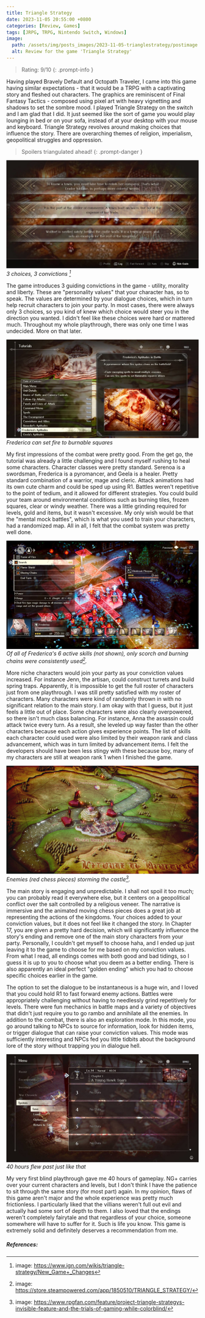 ```yaml
---
title: Triangle Strategy
date: 2023-11-05 20:55:00 +0800
categories: [Review, Games]
tags: [JRPG, TRPG, Nintendo Switch, Windows]
image:
  path: /assets/img/posts_images/2023-11-05-trianglestrategy/postimage.jpg
  alt: Review for the game 'Triangle Strategy'
---
```


> Rating: 9/10 
{: .prompt-info }
 




<!-- ![](/assets/img/posts_images/2023-10-10-seaofstars/goldensun_dialogue.png){: width="700" height="400" } -->

Having played Bravely Default and Octopath Traveler, I came into this game having similar expectations - that it would be a TRPG with a captivating story and fleshed out characters. The graphics are reminiscent of Final Fantasy Tactics -  composed using pixel art with heavy vignetting and shadows to set the sombre mood. I played Triangle Strategy on the switch and I am glad that I did. It just seemed like the sort of game you would play lounging in bed or on your sofa, instead of at your desktop with your mouse and keyboard. Triangle Strategy revolves around making choices that influence the story. There are overarching themes of religion, imperialism, geopolitical struggles and oppression. 

> Spoilers triangulated ahead!
{: .prompt-danger }


![](/assets/img/posts_images/2023-11-05-trianglestrategy/3choices.webp)
_3 choices, 3 convictions [^footnote1]_ 

The game introduces 3 guiding convictions in the game - utility, morality and liberty. These are "personality values" that your character has, so to speak. The values are determined by your dialogue choices, which in turn help recruit characters to join your party. In most cases, there were always only 3 choices, so you kind of knew which choice would steer you in the direction you wanted. I didn't feel like these choices were hard or mattered much. Throughout my whole playthrough, there was only one time I was undecided. More on that later.

![](/assets/img/posts_images/2023-11-05-trianglestrategy/frederica_attributes.jpg)
_Frederica can set fire to burnable squares_ 

My first impressions of the combat were pretty good. From the get go, the tutorial was already a little challenging and I found myself rushing to heal some characters. Character classes were pretty standard. Serenoa is a swordsman, Frederica is a pyromancer, and Geela is a healer. Pretty standard combination of a warrior, mage and cleric. Attack animations had its own cute charm and could be sped up using R1. Battles weren't repetitive to the point of tedium, and it allowed for different strategies. You could build your team around environmental conditions such as burning tiles, frozen squares, clear or windy weather. There was a little grinding required for levels, gold and items, but it wasn't excessive. My only wish would be that the "mental mock battles", which is what you used to train your characters, had a randomized map. All in all, I felt that the combat system was pretty well done. 

![](/assets/img/posts_images/2023-11-05-trianglestrategy/frederica_skills.jpg)
_Of all of Frederica's 6 active skills (not shown), only scorch and burning chains were consistently used[^footnote2]._

More niche characters would join your party as your conviction values increased. For instance Jenn, the artisan, could construct turrets and build spring traps. Apparently, it is impossible to get the full roster of characters just from one playthrough. I was still pretty satisfied with my roster of characters.  Many characters were kind of randomly thrown in with no significant relation to the main story. I am okay with that I guess, but it just feels a little out of place. Some characters were also clearly overpowered, so there isn't much class balancing. For instance, Anna the assassin could attack twice every turn. As a result, she leveled up way faster than the other characters because each action gives experience points. The list of skills each character could used were also limited by their weapon rank and class advancement, which was in turn limited by advancement items. I felt the developers should have been less stingy with these because boy, many of my characters are still at weapon rank 1 when I finished the game.



![](/assets/img/posts_images/2023-11-05-trianglestrategy/overworld.jpg)
_Enemies (red chess pieces) storming the castle[^footnote3]._

The main story is engaging and unpredictable. I shall not spoil it too much; you can probably read it everywhere else, but it centers on a geopolitical conflict over the salt controlled by a religious veneer. The narrative is immersive and the animated moving chess pieces does a great job at representing the actions of the kingdoms. Your choices added to your conviction values, but it does not feel like it changed the story. In Chapter 17, you are given a pretty hard decision, which will significantly influence the story's ending and remove one of the main story characters from your party. Personally, I couldn't get myself to choose haha, and I ended up just leaving it to the game to choose for me based on my conviction values. From what I read, all endings comes with both good and bad tidings, so I guess it is up to you to choose what you deem as a better ending. There is also apparently an ideal perfect "golden ending" which you had to choose specific choices earlier in the game.

The option to set the dialogue to be instantaneous is a huge win, and I loved that you could hold R1 to fast forward enemy actions. Battles were appropriately challenging without having to needlessly grind repetitively for levels. There were fun mechanics in battle maps and a variety of objectives that didn't just require you to go rambo and annihilate all the enemies. In addition to the combat, there is also an exploration mode. In this mode, you go around talking to NPCs to source for information, look for hidden items, or trigger dialogue that can raise your conviction values. This mode was sufficiently interesting and NPCs fed you little tidbits about the background lore of the story without trapping you in dialogue hell.

![](/assets/img/posts_images/2023-11-05-trianglestrategy/40hours.jpg)
_40 hours flew past just like that_ 

My very first blind playthrough gave me 40 hours of gameplay. NG+ carries over your current characters and levels, but I don't think I have the patience to sit through the same story (for most part) again. In my opinion, flaws of this game aren't major and the whole experience was pretty much frictionless. I particularly liked that the villians weren't full out evil and actually had some sort of depth to them. I also loved that the endings weren't completely fairytale and that regardless of your choice, someone somewhere will have to suffer for it. Such is life you know. This game is extremely solid and definitely deserves a recommendation from me.

##### References:
[^footnote1]: image: <https://www.ign.com/wikis/triangle-strategy/New_Game+_Changes>
[^footnote2]: image: <https://store.steampowered.com/app/1850510/TRIANGLE_STRATEGY/>
[^footnote3]: image: <https://www.rpgfan.com/feature/project-triangle-strategys-invisible-feature-and-the-trials-of-gaming-while-colorblind/>